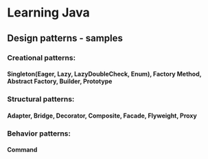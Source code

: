 # Learning Java
## Design patterns - samples
### Creational patterns:
#### Singleton(Eager, Lazy, LazyDoubleCheck, Enum), Factory Method, Abstract Factory, Builder, Prototype
### Structural patterns:
#### Adapter, Bridge, Decorator, Composite, Facade, Flyweight, Proxy
### Behavior patterns:
#### Command
